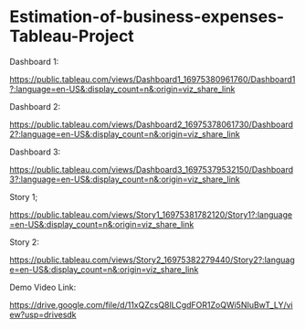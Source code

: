 # Estimation-of-business-expenses-Tableau-Project
Dashboard 1:

https://public.tableau.com/views/Dashboard1_16975380961760/Dashboard1?:language=en-US&:display_count=n&:origin=viz_share_link

Dashboard 2:

https://public.tableau.com/views/Dashboard2_16975378061730/Dashboard2?:language=en-US&:display_count=n&:origin=viz_share_link

Dashboard 3:

https://public.tableau.com/views/Dashboard3_16975379532150/Dashboard3?:language=en-US&:display_count=n&:origin=viz_share_link

Story 1;

https://public.tableau.com/views/Story1_16975381782120/Story1?:language=en-US&:display_count=n&:origin=viz_share_link

Story 2:

https://public.tableau.com/views/Story2_16975382279440/Story2?:language=en-US&:display_count=n&:origin=viz_share_link

Demo Video Link:

https://drive.google.com/file/d/11xQZcsQ8lLCgdFOR1ZoQWi5NIuBwT_LY/view?usp=drivesdk
